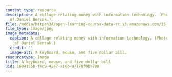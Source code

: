 ```yaml
---
content_type: resource
description: A collage relating money with information technology. (Photograph courtesy
  of Daniel Bersak.)
file: /media/https%3A/open-learning-course-data-rc.s3.amazonaws.com/15-571-generating-business-value-from-information-technology-spring-2009/1684155bfec94247a16ba7170f0ba708_15-571s09.jpg
file_type: image/jpeg
image_metadata:
  caption: A collage relating money with information technology. (Photograph courtesy
    of Daniel Bersak.)
  credit: ''
  image-alt: A keyboard, mouse, and five dollar bill.
resourcetype: Image
title: A keyboard, mouse, and five dollar bill
uid: 1684155b-fec9-4247-a16b-a7170f0ba708
---
```


